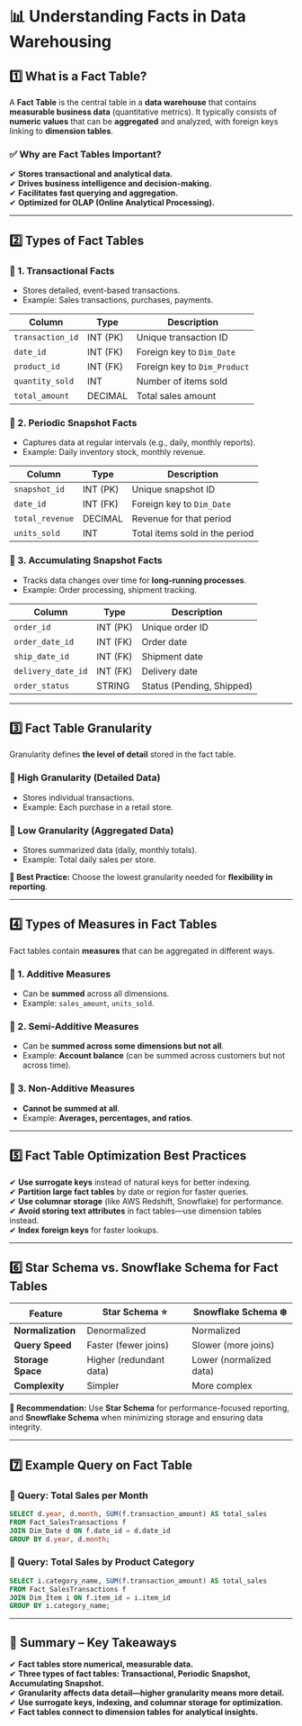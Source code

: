 # **📊 Understanding Facts in Data Warehousing**

## **1️⃣ What is a Fact Table?**

A **Fact Table** is the central table in a **data warehouse** that contains **measurable business data** (quantitative metrics). It typically consists of **numeric values** that can be **aggregated** and analyzed, with foreign keys linking to **dimension tables**.

### **✅ Why are Fact Tables Important?**

✔ **Stores transactional and analytical data.**  
✔ **Drives business intelligence and decision-making.**  
✔ **Facilitates fast querying and aggregation.**  
✔ **Optimized for OLAP (Online Analytical Processing).**

---

## **2️⃣ Types of Fact Tables**

### **📌 1. Transactional Facts**

- Stores detailed, event-based transactions.
- Example: Sales transactions, purchases, payments.

| **Column**       | **Type** | **Description**              |
| ---------------- | -------- | ---------------------------- |
| `transaction_id` | INT (PK) | Unique transaction ID        |
| `date_id`        | INT (FK) | Foreign key to `Dim_Date`    |
| `product_id`     | INT (FK) | Foreign key to `Dim_Product` |
| `quantity_sold`  | INT      | Number of items sold         |
| `total_amount`   | DECIMAL  | Total sales amount           |

### **📌 2. Periodic Snapshot Facts**

- Captures data at regular intervals (e.g., daily, monthly reports).
- Example: Daily inventory stock, monthly revenue.

| **Column**      | **Type** | **Description**                |
| --------------- | -------- | ------------------------------ |
| `snapshot_id`   | INT (PK) | Unique snapshot ID             |
| `date_id`       | INT (FK) | Foreign key to `Dim_Date`      |
| `total_revenue` | DECIMAL  | Revenue for that period        |
| `units_sold`    | INT      | Total items sold in the period |

### **📌 3. Accumulating Snapshot Facts**

- Tracks data changes over time for **long-running processes**.
- Example: Order processing, shipment tracking.

| **Column**         | **Type** | **Description**           |
| ------------------ | -------- | ------------------------- |
| `order_id`         | INT (PK) | Unique order ID           |
| `order_date_id`    | INT (FK) | Order date                |
| `ship_date_id`     | INT (FK) | Shipment date             |
| `delivery_date_id` | INT (FK) | Delivery date             |
| `order_status`     | STRING   | Status (Pending, Shipped) |

---

## **3️⃣ Fact Table Granularity**

Granularity defines **the level of detail** stored in the fact table.

### **📌 High Granularity (Detailed Data)**

- Stores individual transactions.
- Example: Each purchase in a retail store.

### **📌 Low Granularity (Aggregated Data)**

- Stores summarized data (daily, monthly totals).
- Example: Total daily sales per store.

**📝 Best Practice:** Choose the lowest granularity needed for **flexibility in reporting**.

---

## **4️⃣ Types of Measures in Fact Tables**

Fact tables contain **measures** that can be aggregated in different ways.

### **📌 1. Additive Measures**

- Can be **summed** across all dimensions.
- Example: `sales_amount`, `units_sold`.

### **📌 2. Semi-Additive Measures**

- Can be **summed across some dimensions but not all**.
- Example: **Account balance** (can be summed across customers but not across time).

### **📌 3. Non-Additive Measures**

- **Cannot be summed at all**.
- Example: **Averages, percentages, and ratios**.

---

## **5️⃣ Fact Table Optimization Best Practices**

✔ **Use surrogate keys** instead of natural keys for better indexing.  
✔ **Partition large fact tables** by date or region for faster queries.  
✔ **Use columnar storage** (like AWS Redshift, Snowflake) for performance.  
✔ **Avoid storing text attributes** in fact tables—use dimension tables instead.  
✔ **Index foreign keys** for faster lookups.

---

## **6️⃣ Star Schema vs. Snowflake Schema for Fact Tables**

| **Feature**       | **Star Schema** ⭐      | **Snowflake Schema** ❄️ |
| ----------------- | ----------------------- | ----------------------- |
| **Normalization** | Denormalized            | Normalized              |
| **Query Speed**   | Faster (fewer joins)    | Slower (more joins)     |
| **Storage Space** | Higher (redundant data) | Lower (normalized data) |
| **Complexity**    | Simpler                 | More complex            |

**📝 Recommendation:** Use **Star Schema** for performance-focused reporting, and **Snowflake Schema** when minimizing storage and ensuring data integrity.

---

## **7️⃣ Example Query on Fact Table**

### **📌 Query: Total Sales per Month**

```sql
SELECT d.year, d.month, SUM(f.transaction_amount) AS total_sales
FROM Fact_SalesTransactions f
JOIN Dim_Date d ON f.date_id = d.date_id
GROUP BY d.year, d.month;
```

### **📌 Query: Total Sales by Product Category**

```sql
SELECT i.category_name, SUM(f.transaction_amount) AS total_sales
FROM Fact_SalesTransactions f
JOIN Dim_Item i ON f.item_id = i.item_id
GROUP BY i.category_name;
```

---

## **🚀 Summary – Key Takeaways**

✔ **Fact tables store numerical, measurable data.**  
✔ **Three types of fact tables: Transactional, Periodic Snapshot, Accumulating Snapshot.**  
✔ **Granularity affects data detail—higher granularity means more detail.**  
✔ **Use surrogate keys, indexing, and columnar storage for optimization.**  
✔ **Fact tables connect to dimension tables for analytical insights.**

